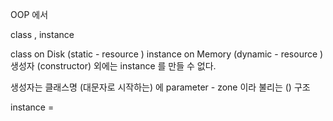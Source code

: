 OOP 에서

class , instance

class on Disk (static - resource )
instance on Memory (dynamic - resource )
생성자 (constructor) 외에는 instance 를 만들 수 없다.

생성자는 클래스명 (대문자로 시작하는) 에 parameter - zone 이라 불리는 () 구조

instance = 